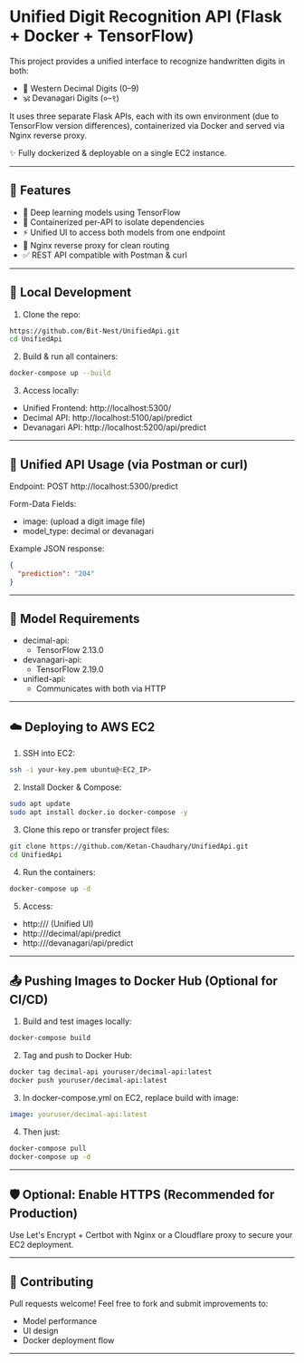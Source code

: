 # Unified Digit Recognition API (Flask + Docker + TensorFlow)

This project provides a unified interface to recognize handwritten digits in both:

- 🔢 Western Decimal Digits (0–9)
- 🕉️ Devanagari Digits (०–९)

It uses three separate Flask APIs, each with its own environment (due to TensorFlow version differences), containerized via Docker and served via Nginx reverse proxy.

✨ Fully dockerized & deployable on a single EC2 instance.

---

## 🚀 Features

- 🧠 Deep learning models using TensorFlow
- 🐳 Containerized per-API to isolate dependencies
- ⚡ Unified UI to access both models from one endpoint
- 🔀 Nginx reverse proxy for clean routing
- ✅ REST API compatible with Postman & curl

---

## 🧪 Local Development

1. Clone the repo:

```bash
https://github.com/Bit-Nest/UnifiedApi.git
cd UnifiedApi
```

2. Build & run all containers:

```bash
docker-compose up --build
```

3. Access locally:

- Unified Frontend: http://localhost:5300/
- Decimal API: http://localhost:5100/api/predict
- Devanagari API: http://localhost:5200/api/predict

---

## 📮 Unified API Usage (via Postman or curl)

Endpoint: POST http://localhost:5300/predict

Form-Data Fields:

- image: (upload a digit image file)
- model_type: decimal or devanagari

Example JSON response:

```json
{
  "prediction": "204"
}
```

---

## 🧠 Model Requirements

- decimal-api:
  - TensorFlow 2.13.0
- devanagari-api:
  - TensorFlow 2.19.0
- unified-api:
  - Communicates with both via HTTP

---

## ☁️ Deploying to AWS EC2

1. SSH into EC2:

```bash
ssh -i your-key.pem ubuntu@<EC2_IP>
```

2. Install Docker & Compose:

```bash
sudo apt update
sudo apt install docker.io docker-compose -y
```

3. Clone this repo or transfer project files:

```bash
git clone https://github.com/Ketan-Chaudhary/UnifiedApi.git
cd UnifiedApi
```

4. Run the containers:

```bash
docker-compose up -d
```

5. Access:

- http://<EC2-IP>/ (Unified UI)
- http://<EC2-IP>/decimal/api/predict
- http://<EC2-IP>/devanagari/api/predict

---

## 📤 Pushing Images to Docker Hub (Optional for CI/CD)

1. Build and test images locally:

```bash
docker-compose build
```

2. Tag and push to Docker Hub:

```bash
docker tag decimal-api youruser/decimal-api:latest
docker push youruser/decimal-api:latest
```

3. In docker-compose.yml on EC2, replace build with image:

```yaml
image: youruser/decimal-api:latest
```

4. Then just:

```bash
docker-compose pull
docker-compose up -d
```

---

## 🛡️ Optional: Enable HTTPS (Recommended for Production)

Use Let's Encrypt + Certbot with Nginx or a Cloudflare proxy to secure your EC2 deployment.

---

## 🤝 Contributing

Pull requests welcome! Feel free to fork and submit improvements to:

- Model performance
- UI design
- Docker deployment flow

---
